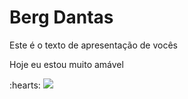 <h1> Berg Dantas</h1>

<p>Este é o texto de apresentação de vocês</p>

<p>Hoje eu estou muito amável</p> :hearts:


<img src="https://cdn.jsdelivr.net/gh/devicons/devicon@latest/icons/javascript/javascript-plain.svg" />
          
